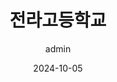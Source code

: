 ---
title: "전라고등학교"
date: 2024-10-05
type: page
headless: false
weight: 10
author: admin
image: 
  filename: image8.jpg
---